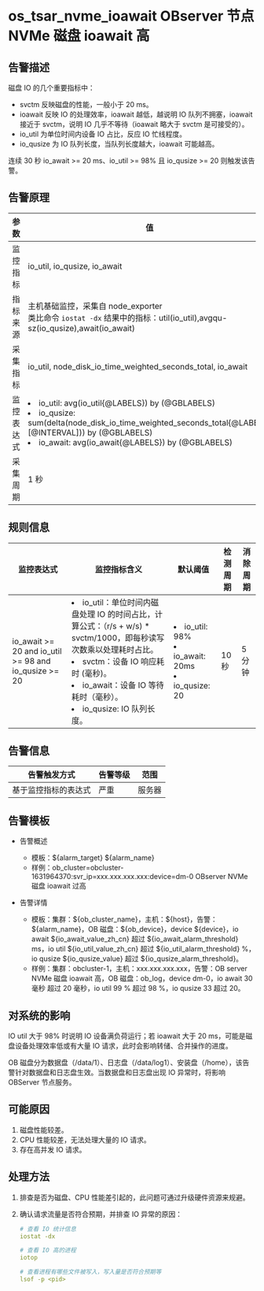 # os_tsar_nvme_ioawait OBserver 节点 NVMe 磁盘 ioawait 高

## 告警描述

磁盘 IO 的几个重要指标中：

* svctm 反映磁盘的性能，一般小于 20 ms。
* ioawait 反映 IO 的处理效率，ioawait 越低，越说明 IO 队列不拥塞，ioawait 接近于 svctm，说明 IO 几乎不等待（ioawait 略大于 svctm 是可接受的）。
* io_util 为单位时间内设备 IO 占比，反应 IO 忙线程度。
* io_qusize 为 IO 队列长度，当队列长度越大，ioawait 可能越高。

连续 30 秒 io_await >= 20 ms、io_util >= 98% 且 io_qusize >= 20 则触发该告警。

## 告警原理

| 参数 | 值 |
| --- | --- |
| 监控指标 | io_util, io_qusize, io_await |
| 指标来源 | 主机基础监控，采集自 node_exporter</br>类比命令 `iostat -dx` 结果中的指标：util(io_util),avgqu-sz(io_qusize),await(io_await) |
| 采集指标 | io_util, node_disk_io_time_weighted_seconds_total, io_await |
| 监控表达式 | <li>io_util: avg(io_util{@LABELS}) by (@GBLABELS)</li><li>io_qusize: sum(delta(node_disk_io_time_weighted_seconds_total{@LABELS}[@INTERVAL])) by (@GBLABELS)</li><li>io_await: avg(io_await{@LABELS}) by (@GBLABELS)</li> |
| 采集周期 | 1 秒 |

## 规则信息

| 监控表达式 | 监控指标含义 | 默认阈值 | 检测周期 | 消除周期 |
| --- | --- | --- | --- | --- |
| io_await >= 20 and io_util >= 98 and io_qusize >= 20 | <li>io_util：单位时间内磁盘处理 IO 的时间占比，计算公式：（r/s + w/s) * svctm/1000，即每秒读写次数乘以处理耗时占比。</li><li>svctm：设备 IO 响应耗时 (毫秒)。</li><li>io_await：设备 IO 等待耗时（毫秒）。</li><li>io_qusize: IO 队列长度。</li> | <li>io_util: 98%</li><li>io_await: 20ms</li><li>io_qusize: 20</li> | 10 秒 | 5 分钟 |

## 告警信息

| 告警触发方式 | 告警等级 | 范围 |
| --- | --- | --- |
| 基于监控指标的表达式 | 严重 | 服务器 |

## 告警模板

* 告警概述

  * 模板：\${alarm_target} ${alarm_name}
  * 样例：ob_cluster=obcluster-1631964370:svr_ip=xxx.xxx.xxx.xxx:device=dm-0 OBserver NVMe 磁盘 ioawait 过高

* 告警详情

  * 模板：集群：\${ob_cluster_name}，主机：\${host}，告警：\${alarm_name}，OB 磁盘：\${ob_device}，device \${device}，io await \${io_await_value_zh_cn} 超过 \${io_await_alarm_threshold} ms，io util \${io_util_value_zh_cn} 超过 \${io_util_alarm_threshold} %，io qusize \${io_qusize_value} 超过 ${io_qusize_alarm_threshold}。
  * 样例：集群：obcluster-1，主机：xxx.xxx.xxx.xxx，告警：OB server NVMe 磁盘 ioawait 高，OB 磁盘：ob_log，device dm-0，io await 30 毫秒 超过 20 毫秒，io util 99 % 超过 98 %，io qusize 33 超过 20。

## 对系统的影响

IO util 大于 98% 时说明 IO 设备满负荷运行；若 ioawait 大于 20 ms，可能是磁盘设备处理效率低或有大量 IO 请求，此时会影响转储、合并操作的进度。

OB 磁盘分为数据盘（/data/1）、日志盘（/data/log1）、安装盘（/home），该告警针对数据盘和日志盘生效。当数据盘和日志盘出现 IO 异常时，将影响 OBServer 节点服务。

## 可能原因

1. 磁盘性能较差。
2. CPU 性能较差，无法处理大量的 IO 请求。
3. 存在高并发 IO 请求。

## 处理方法

1. 排查是否为磁盘、CPU 性能差引起的，此问题可通过升级硬件资源来规避。
2. 确认请求流量是否符合预期，并排查 IO 异常的原因：

    ```yaml
    # 查看 IO 统计信息
    iostat -dx

    # 查看 IO 高的进程
    iotop

    # 查看进程有哪些文件被写入，写入量是否符合预期等
    lsof -p <pid>
    ```
